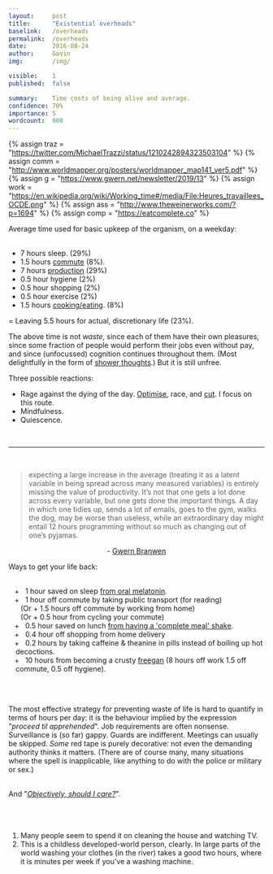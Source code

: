 ```yaml
---
layout:     post
title:      "Existential overheads"
baselink:   /overheads
permalink:  /overheads
date:       2016-08-24
author:     Gavin   
img:        /img/

visible:    1
published:  false

summary:    Time costs of being alive and average.
confidence: 70%
importance: 5
wordcount:  900
---
```


{%	assign traz = "https://twitter.com/MichaelTrazzi/status/1210242894323503104"	%}
{%	assign comm = "http://www.worldmapper.org/posters/worldmapper_map141_ver5.pdf"		%}
{%	assign g = "https://www.gwern.net/newsletter/2019/13"		%}
{%	assign work = "https://en.wikipedia.org/wiki/Working_time#/media/File:Heures_travaillees_OCDE.png"		%}
{%	assign ass = "http://www.theweinerworks.com/?p=1694"		%}
{%	assign comp = "https://eatcomplete.co"	%}


Average time used for basic upkeep of the organism, on a weekday:<br><br>

<ul>
<li>7 hours sleep. (29%)</li>
<li>1.5 hours <a href="{{comm}}">commute</a> (8%).</li>
<li>7 hours <a href="{{work}}">production</a> (29%)</li>
<li>0.5 hour hygiene (2%)</li>
<li>0.5 hour shopping (2%)</li>
<li>0.5 hour exercise (2%)</li>
<li>1.5 hours <a href="http://www.statista.com/statistics/420719/time-spent-cooking-per-week-among-consumers-by-country">cooking/eating</a>. (8%)</li>
</ul>

= Leaving 5.5 hours for actual, discretionary life (23%).<br>


The above time is not <i>waste</i>, since each of them have their own pleasures, since some fraction of people would perform their jobs even without pay, and since (unfocussed) cognition continues throughout them. (Most delightfully in the form of <a href="http://showerthoughtsofficial.tumblr.com/">shower thoughts</a>.) But it is still unfree. 

Three possible reactions:

* Rage against the dying of the day. <a href="{{traz}}">Optimise</a>, race, and <a href="{{ass}}">cut</a>. I focus on this route.
* Mindfulness.
* Quiescence.

<br>

<hr />

<br>

> expecting a large increase in the average (treating it as a latent variable in being spread across many measured variables) is entirely missing the value of productivity. It’s not that one gets a lot done across every variable, but one gets done the important things. A day in which one tidies up, sends a lot of emails, goes to the gym, walks the dog, may be worse than useless, while an extraordinary day might entail 12 hours programming without so much as changing out of one’s pyjamas.

<center> - <a href="{{g}}">Gwern Branwen</a></center>


Ways to get your life back:<br><br>

<ul style="list-style: none;
   margin-left: 0;
   padding-left: 1em;
   text-indent: -1em;">
<li>&nbsp;&nbsp;&nbsp;+&nbsp;&nbsp; 1 hour saved on sleep <a href="https://www.gwern.net/Zeo#melatonin-analysis">from oral melatonin</a>.</li>
<li>&nbsp;&nbsp;&nbsp;+&nbsp;&nbsp; 1 hour off commute by taking public transport (for reading)</li>
<li>&nbsp;&nbsp;&nbsp;&nbsp;&nbsp;&nbsp;(Or + 1.5 hours off commute by working from home)</li>
<li>&nbsp;&nbsp;&nbsp;&nbsp;&nbsp;&nbsp;(Or + 0.5 hour from cycling your commute)</li>
<li>&nbsp;&nbsp;&nbsp;+&nbsp;&nbsp; 0.5 hour saved on lunch <a href="{{comp}}">from having a 'complete meal' shake</a>.</li>
<li>&nbsp;&nbsp;&nbsp;+&nbsp;&nbsp; 0.4 hour off shopping from home delivery</li>
<li>&nbsp;&nbsp;&nbsp;+&nbsp;&nbsp; 0.2 hours by taking caffeine & theanine in pills instead of boiling up hot decoctions.</li>
<li>&nbsp;&nbsp;&nbsp;+&nbsp;&nbsp; 10 hours from becoming a crusty <a href="https://en.wikipedia.org/wiki/Freeganism">freegan</a> (8 hours off work 1.5 off commute, 0.5 off hygiene).</li>
</ul><br><br>

The most effective strategy for preventing waste of life is hard to quantify in terms of hours per day: it is the behaviour implied by the expression "<i>proceed til apprehended</i>". Job requirements are often nonsense. Surveillance is (so far) gappy. Guards are indifferent. Meetings can usually be skipped. <i>Some</i> red tape is purely decorative: not even the demanding authority thinks it matters. (There are of course many, many situations where the spell is inapplicable, like anything to do with the police or military or sex.)<br><br>

And "<a href="http://xkcd.com/1205/"><i>Objectively, should I care?</i></a>".
<br><br><br><br>

<div class="footnotes">

<ol>
    <!-- 1 -->
    <li class="footnote" id="fn:1">
    	Many people seem to spend it on cleaning the house and watching TV.
    </li>
<!--  -->
    <li class="footnote" id="fn:2">
		This is a childless developed-world person, clearly. In large parts of the world washing your clothes (in the river) takes a good two hours, where it is minutes per week if you've a washing machine.     	
    </li>
</ol>
</div>


<br><br> <br><br>